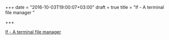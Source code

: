 +++
date = "2016-10-03T19:00:07+03:00"
draft = true
title = "lf - A terminal file manager "

+++

<p><a href="https://t.co/XkuGqsaQdX">lf - A terminal file manager </a></p>
